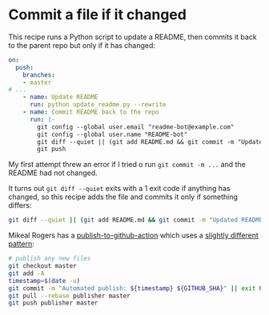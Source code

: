 # Commit a file if it changed

This recipe runs a Python script to update a README, then commits it back to the parent repo but only if it has changed:

```yaml
on:
  push:
    branches:
    - master
# ...
    - name: Update README
      run: python update_readme.py --rewrite
    - name: Commit README back to the repo
      run: |-
        git config --global user.email "readme-bot@example.com"
        git config --global user.name "README-bot"
        git diff --quiet || (git add README.md && git commit -m "Updated README")
        git push
```
My first attempt threw an error if I tried o run `git commit -m ...` and the README had not changed.

It turns out `git diff --quiet` exits with a 1 exit code if anything has changed, so this recipe adds the file and commits it only if something differs:

```bash
git diff --quiet || (git add README.md && git commit -m "Updated README")
```

Mikeal Rogers has a [publish-to-github-action](https://github.com/mikeal/publish-to-github-action) which uses a [slightly different pattern](https://github.com/mikeal/publish-to-github-action/blob/000c8a4f43e2a7dd4aab81e3fdf8be36d4457ed8/entrypoint.sh#L21-L27):

```bash
# publish any new files
git checkout master
git add -A
timestamp=$(date -u)
git commit -m "Automated publish: ${timestamp} ${GITHUB_SHA}" || exit 0
git pull --rebase publisher master
git push publisher master
```
